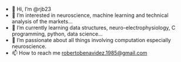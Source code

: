 - 👋 Hi, I’m @rjb23
- 👀 I’m interested in neuroscience, machine learning and technical analysis of the markets...
- 🌱 I’m currently learning data structures, neuro-electrophysiology, C programming, python, data science...
- 💞️ I’m passionate about all things involving computation especially neuroscience.
- 📫 How to reach me  robertobenavidez.1985@gmail.com

<!---
rjb23/rjb23 is a ✨ special ✨ repository because its `README.md` (this file) appears on your GitHub profile.
You can click the Preview link to take a look at your changes.
--->
